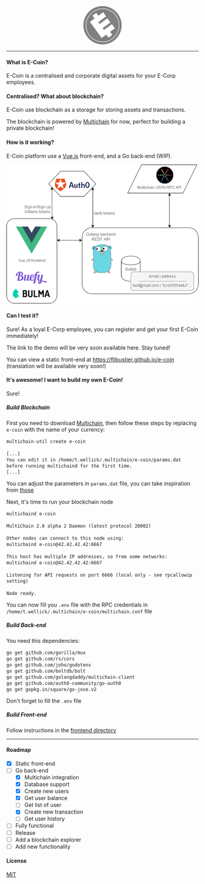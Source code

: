 <p align="center">
    <a href="https://e-coin.jonathan.pl/" target="_blank">
        <img width="100" src="./resources/ecoin-dark.png" alt="E-Coin">
    </a>
</p>

---

[multichain]: https://github.com/MultiChain/multichain

#### What is E-Coin?

E-Coin is a centralised and corporate digital assets for your E-Corp employees.

#### Centralised? What about blockchain?

E-Coin use blockchain as a storage for storing assets and transactions.

The blockchain is powered by [Multichain]
for now, perfect for building a private blockchain!

#### How is it working?

E-Coin platform use a [Vue.js](https://github.com/vuejs/vue) front-end, and a Go
back-end (WIP).

![E-Coin architecture](./resources/e-coin-archi.png)

#### Can I test it?

Sure! As a loyal E-Corp employee, you can register and get your first E-Coin
immediately!

The link to the demo will be very soon available here. Stay tuned!

You can view a static front-end at
<https://flibustier.github.io/e-coin>
(translation will be available very soon!)

#### It's awesome! I want to build my own E-Coin!

Sure! 

##### Build Blockchain

First you need to download [Multichain], 
then follow these steps by replacing `e-coin` with the name of your currency:
```$xslt
multichain-util create e-coin

[...]
You can edit it in /home/t.wellick/.multichain/e-coin/params.dat before running multichaind for the first time.
[...]
```

You can adjust the parameters in `params.dat` file, you can take inspiration from [those](./resources/params.dat)

Next, it's time to run your blockchain node
```
multichaind e-coin

MultiChain 2.0 alpha 2 Daemon (latest protocol 20002)

Other nodes can connect to this node using:
multichaind e-coin@42.42.42.42:6667

This host has multiple IP addresses, so from some networks:
multichaind e-coin@42.42.42.42:6667

Listening for API requests on port 6666 (local only - see rpcallowip setting)

Node ready.
```

You can now fill you `.env` file with the RPC credentials in
`/home/t.wellick/.multichain/e-coin/multichain.conf` file

##### Build Back-end

You need this dependencies:
```$xslt
go get github.com/gorilla/mux
go get github.com/rs/cors
go get github.com/joho/godotenv
go get github.com/boltdb/bolt
go get github.com/golangdaddy/multichain-client
go get github.com/auth0-community/go-auth0
go get gopkg.in/square/go-jose.v2
```

Don't forget to fill the `.env` file

##### Build Front-end

Follow instructions in the [frontend directory](./frontend/README.md) 

---

#### Roadmap

- [x] Static front-end
- [ ] Go back-end
  - [x] Multichain integration
  - [x] Database support
  - [x] Create new users
  - [x] Get user balance
  - [ ] Get list of user
  - [x] Create new transaction
  - [ ] Get user history 
- [ ] Fully functional
- [ ] Release
- [ ] Add a blockchain explorer
- [ ] Add new functionality

#### License

[MIT](http://opensource.org/licenses/MIT)
